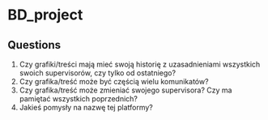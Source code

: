 # BD_project

## Questions
1. Czy grafiki/treści mają mieć swoją historię z uzasadnieniami wszystkich swoich supervisorów, czy tylko od ostatniego?
2. Czy grafika/treść może być częścią wielu komunikatów?
3. Czy grafika/treść może zmieniać swojego supervisora? Czy ma pamiętać wszystkich poprzednich?
4. Jakieś pomysły na nazwę tej platformy?

